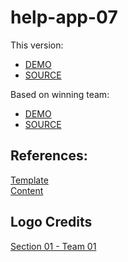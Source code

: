 # help-app-07

This version:

- [DEMO](https://denisecase.github.io/help-app-07/)
- [SOURCE](https://github.com/denisecase/help-app-07)

Based on winning team:

- [DEMO](https://prudhvi15.github.io/help-app-07/)
- [SOURCE](https://github.com/prudhvi15/help-app-07)

## References:</br>
[Template](https://startbootstrap.com/themes/)</br>
[Content](https://github.com/denisecase/pbl-lifeline)</br>

## Logo Credits
[Section 01 - Team 01](https://github.com/cweltonsmith/pbl-website)
